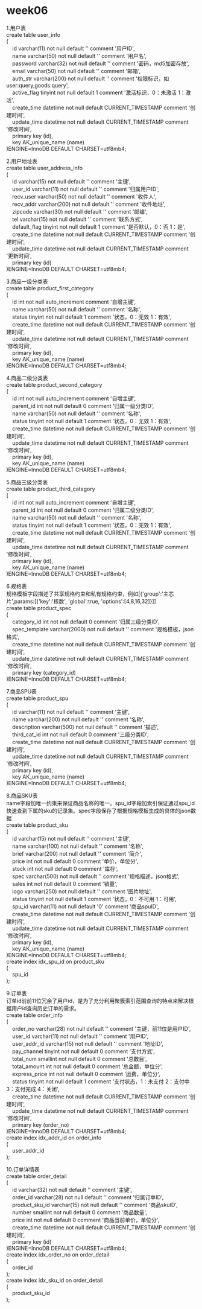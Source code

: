 # week06
1.用户表  
create table user_info  
(  
   &nbsp;&nbsp;&nbsp;&nbsp;id                   varchar(11) not null default '' comment '用户ID',  
   &nbsp;&nbsp;&nbsp;&nbsp;name                 varchar(50) not null default '' comment '用户名',  
   &nbsp;&nbsp;&nbsp;&nbsp;password             varchar(32) not null default '' comment '密码，md5加密存放',  
   &nbsp;&nbsp;&nbsp;&nbsp;email                varchar(50) not null default '' comment '邮箱',  
   &nbsp;&nbsp;&nbsp;&nbsp;auth_str             varchar(200) not null default '' comment '权限标识，如user:query,goods:query',  
   &nbsp;&nbsp;&nbsp;&nbsp;active_flag          tinyint not null default 1 comment '激活标识，0：未激活 1：激活',  
   &nbsp;&nbsp;&nbsp;&nbsp;create_time          datetime not null default CURRENT_TIMESTAMP comment '创建时间',  
   &nbsp;&nbsp;&nbsp;&nbsp;update_time          datetime not null default CURRENT_TIMESTAMP comment '修改时间',  
   &nbsp;&nbsp;&nbsp;&nbsp;primary key (id),  
   &nbsp;&nbsp;&nbsp;&nbsp;key AK_unique_name (name)  
)ENGINE=InnoDB DEFAULT CHARSET=utf8mb4;  

2.用户地址表  
create table user_address_info  
(  
   &nbsp;&nbsp;&nbsp;&nbsp;id                   varchar(15) not null default '' comment '主键',  
   &nbsp;&nbsp;&nbsp;&nbsp;user_id              varchar(11) not null default '' comment '归属用户ID',  
   &nbsp;&nbsp;&nbsp;&nbsp;recv_user            varchar(50) not null default '' comment '收件人',  
   &nbsp;&nbsp;&nbsp;&nbsp;recv_addr            varchar(200) not null default '' comment '收件地址',  
   &nbsp;&nbsp;&nbsp;&nbsp;zipcode              varchar(30) not null default '' comment '邮编',  
   &nbsp;&nbsp;&nbsp;&nbsp;tel                  varchar(15) not null default '' comment '联系方式',  
   &nbsp;&nbsp;&nbsp;&nbsp;default_flag         tinyint not null default 1 comment '是否默认，0：否 1：是',  
   &nbsp;&nbsp;&nbsp;&nbsp;create_time          datetime not null default CURRENT_TIMESTAMP comment '创建时间',  
   &nbsp;&nbsp;&nbsp;&nbsp;update_time          datetime not null default CURRENT_TIMESTAMP comment '更新时间',  
   &nbsp;&nbsp;&nbsp;&nbsp;primary key (id)  
)ENGINE=InnoDB DEFAULT CHARSET=utf8mb4;  

3.商品一级分类表  
create table product_first_category  
(  
   &nbsp;&nbsp;&nbsp;&nbsp;id                   int not null auto_increment comment '自增主键',  
   &nbsp;&nbsp;&nbsp;&nbsp;name                 varchar(50) not null default '' comment '名称',  
   &nbsp;&nbsp;&nbsp;&nbsp;status               tinyint not null default 1 comment '状态，0：无效 1：有效',  
   &nbsp;&nbsp;&nbsp;&nbsp;create_time          datetime not null default CURRENT_TIMESTAMP comment '创建时间',  
   &nbsp;&nbsp;&nbsp;&nbsp;update_time          datetime not null default CURRENT_TIMESTAMP comment '修改时间',  
   &nbsp;&nbsp;&nbsp;&nbsp;primary key (id),  
   &nbsp;&nbsp;&nbsp;&nbsp;key AK_unique_name (name)  
)ENGINE=InnoDB DEFAULT CHARSET=utf8mb4;  

4.商品二级分类表  
create table product_second_category  
(  
   &nbsp;&nbsp;&nbsp;&nbsp;id                   int not null auto_increment comment '自增主键',  
   &nbsp;&nbsp;&nbsp;&nbsp;parent_id            int not null default 0 comment '归属一级分类ID',  
   &nbsp;&nbsp;&nbsp;&nbsp;name                 varchar(50) not null default '' comment '名称',  
   &nbsp;&nbsp;&nbsp;&nbsp;status               tinyint not null default 1 comment '状态，0：无效 1：有效',  
   &nbsp;&nbsp;&nbsp;&nbsp;create_time          datetime not null default CURRENT_TIMESTAMP comment '创建时间',  
   &nbsp;&nbsp;&nbsp;&nbsp;update_time          datetime not null default CURRENT_TIMESTAMP comment '修改时间',  
   &nbsp;&nbsp;&nbsp;&nbsp;primary key (id),  
   &nbsp;&nbsp;&nbsp;&nbsp;key AK_unique_name (name)  
)ENGINE=InnoDB DEFAULT CHARSET=utf8mb4;  

5.商品三级分类表  
create table product_third_category  
(  
   &nbsp;&nbsp;&nbsp;&nbsp;id                   int not null auto_increment comment '自增主键',  
   &nbsp;&nbsp;&nbsp;&nbsp;parent_id            int not null default 0 comment '归属二级分类ID',  
   &nbsp;&nbsp;&nbsp;&nbsp;name                 varchar(50) not null default '' comment '名称',  
   &nbsp;&nbsp;&nbsp;&nbsp;status               tinyint not null default 1 comment '状态，0：无效 1：有效',  
   &nbsp;&nbsp;&nbsp;&nbsp;create_time          datetime not null default CURRENT_TIMESTAMP comment '创建时间',  
   &nbsp;&nbsp;&nbsp;&nbsp;update_time          datetime not null default CURRENT_TIMESTAMP comment '修改时间',  
   &nbsp;&nbsp;&nbsp;&nbsp;primary key (id),  
   &nbsp;&nbsp;&nbsp;&nbsp;key AK_unique_name (name)  
)ENGINE=InnoDB DEFAULT CHARSET=utf8mb4;  

6.规格表  
规格模板字段描述了共享规格约束和私有规格约束，例如[{'group':'主芯片',params:[{'key':'核数', 'global':true, 'options':[4,8,16,32]}]]  
create table product_spec  
(  
   &nbsp;&nbsp;&nbsp;&nbsp;category_id          int not null default 0 comment '归属三级分类ID',  
   &nbsp;&nbsp;&nbsp;&nbsp;spec_template        varchar(2000) not null default '' comment '规格模板，json格式',  
   &nbsp;&nbsp;&nbsp;&nbsp;create_time          datetime not null default CURRENT_TIMESTAMP comment '创建时间',  
   &nbsp;&nbsp;&nbsp;&nbsp;update_time          datetime not null default CURRENT_TIMESTAMP comment '修改时间',  
   &nbsp;&nbsp;&nbsp;&nbsp;primary key (category_id)  
)ENGINE=InnoDB DEFAULT CHARSET=utf8mb4;  

7.商品SPU表  
create table product_spu  
(  
   &nbsp;&nbsp;&nbsp;&nbsp;id                   varchar(11) not null default '' comment '主键',  
   &nbsp;&nbsp;&nbsp;&nbsp;name                 varchar(200) not null default '' comment '名称',  
   &nbsp;&nbsp;&nbsp;&nbsp;description          varchar(500) not null default '' comment '描述',    
   &nbsp;&nbsp;&nbsp;&nbsp;third_cat_id         int not null default 0 comment '三级分类ID',  
   &nbsp;&nbsp;&nbsp;&nbsp;create_time          datetime not null default CURRENT_TIMESTAMP comment '创建时间',  
   &nbsp;&nbsp;&nbsp;&nbsp;update_time          datetime not null default CURRENT_TIMESTAMP comment '修改时间',  
   &nbsp;&nbsp;&nbsp;&nbsp;primary key (id),  
   &nbsp;&nbsp;&nbsp;&nbsp;key AK_unique_name (name)  
)ENGINE=InnoDB DEFAULT CHARSET=utf8mb4;  

8.商品SKU表  
name字段加唯一约束来保证商品名称的唯一。spu_id字段加索引保证通过spu_id快速查到下属的sku的记录集。spec字段保存了根据规格模板生成的具体的json数据    
create table product_sku  
(  
   &nbsp;&nbsp;&nbsp;&nbsp;id                   varchar(15) not null default '' comment '主键',  
   &nbsp;&nbsp;&nbsp;&nbsp;name                 varchar(100) not null default '' comment '名称',  
   &nbsp;&nbsp;&nbsp;&nbsp;brief                varchar(200) not null default '' comment '简介',  
   &nbsp;&nbsp;&nbsp;&nbsp;price                int not null default 0 comment '单价，单位分',  
   &nbsp;&nbsp;&nbsp;&nbsp;stock                int not null default 0 comment '库存',  
   &nbsp;&nbsp;&nbsp;&nbsp;spec                 varchar(500) not null default '' comment '规格描述，json格式',  
   &nbsp;&nbsp;&nbsp;&nbsp;sales                int not null default 0 comment '销量',  
   &nbsp;&nbsp;&nbsp;&nbsp;logo                 varchar(250) not null default '' comment '图片地址',  
   &nbsp;&nbsp;&nbsp;&nbsp;status               tinyint not null default 1 comment '状态，0：不可用 1：可用',  
   &nbsp;&nbsp;&nbsp;&nbsp;spu_id               varchar(11) not null default '0' comment '商品spuID',  
   &nbsp;&nbsp;&nbsp;&nbsp;create_time          datetime not null default CURRENT_TIMESTAMP comment '创建时间',  
   &nbsp;&nbsp;&nbsp;&nbsp;update_time          datetime not null default CURRENT_TIMESTAMP comment '修改时间',  
   &nbsp;&nbsp;&nbsp;&nbsp;primary key (id),  
   &nbsp;&nbsp;&nbsp;&nbsp;key AK_unique_name (name)  
)ENGINE=InnoDB DEFAULT CHARSET=utf8mb4;  
create index idx_spu_id on product_sku  
(  
   &nbsp;&nbsp;&nbsp;&nbsp;spu_id  
);  

9.订单表  
订单id前前11位冗余了用户id，是为了充分利用聚簇索引范围查询的特点来解决根据用户id查询历史订单的需求。  
create table order_info  
(  
   &nbsp;&nbsp;&nbsp;&nbsp;order_no             varchar(28) not null default '' comment '主键，前11位是用户ID',  
   &nbsp;&nbsp;&nbsp;&nbsp;user_id              varchar(11) not null default '' comment '用户ID',  
   &nbsp;&nbsp;&nbsp;&nbsp;user_addr_id         varchar(15) not null default '' comment '地址ID',  
   &nbsp;&nbsp;&nbsp;&nbsp;pay_channel          tinyint not null default 0 comment '支付方式',  
   &nbsp;&nbsp;&nbsp;&nbsp;total_num            smallint not null default 0 comment '总数目',  
   &nbsp;&nbsp;&nbsp;&nbsp;total_amount         int not null default 0 comment '总金额，单位分',  
   &nbsp;&nbsp;&nbsp;&nbsp;express_price        int not null default 0 comment '运费，单位分',  
   &nbsp;&nbsp;&nbsp;&nbsp;status               tinyint not null default 1 comment '支付状态，1：未支付 2：支付中 3：支付完成 4：关闭',  
   &nbsp;&nbsp;&nbsp;&nbsp;create_time          datetime not null default CURRENT_TIMESTAMP comment '创建时间',  
   &nbsp;&nbsp;&nbsp;&nbsp;update_time          datetime not null default CURRENT_TIMESTAMP comment '修改时间',  
   &nbsp;&nbsp;&nbsp;&nbsp;primary key (order_no)  
)ENGINE=InnoDB DEFAULT CHARSET=utf8mb4;  
create index idx_addr_id on order_info  
(  
   &nbsp;&nbsp;&nbsp;&nbsp;user_addr_id  
);  

10.订单详情表  
create table order_detail  
(  
   &nbsp;&nbsp;&nbsp;&nbsp;id                   varchar(32) not null default '' comment '主键',  
   &nbsp;&nbsp;&nbsp;&nbsp;order_id             varchar(28) not null default '' comment '归属订单ID',  
   &nbsp;&nbsp;&nbsp;&nbsp;product_sku_id       varchar(15) not null default '' comment '商品skuID',  
   &nbsp;&nbsp;&nbsp;&nbsp;number               smallint not null default 0 comment '商品数量',  
   &nbsp;&nbsp;&nbsp;&nbsp;price                int not null default 0 comment '商品当前单价，单位分',  
   &nbsp;&nbsp;&nbsp;&nbsp;create_time          datetime not null default CURRENT_TIMESTAMP comment '创建时间',  
   &nbsp;&nbsp;&nbsp;&nbsp;primary key (id)  
)ENGINE=InnoDB DEFAULT CHARSET=utf8mb4;  
create index idx_order_no on order_detail  
(  
   &nbsp;&nbsp;&nbsp;&nbsp;order_id  
);  
create index idx_sku_id on order_detail  
(  
   &nbsp;&nbsp;&nbsp;&nbsp;product_sku_id  
);  

